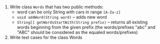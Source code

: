 1. Write class `Words` that has two public methods:
   - word can be only String with cars in range `[A-Za-z]`
   - `void addWord(String word)` – adds new word
   - `String[] getWordsStartWith(String prefix)` – returns all existing words beginning from the given prefix (the words/prefixes "abc" and "ABC" should be considered as the equaled words/prefixes)
1. Write test cases for the class Words
